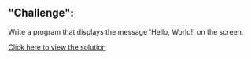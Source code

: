 ## "Challenge":

Write a program that displays the message 'Hello, World!' on the screen.

[Click here to view the solution]("https://github.com/davi-p-oliveira-11/CCodeChallengeLab/blob/main/Challenges/HelloWorld/solution.c")
